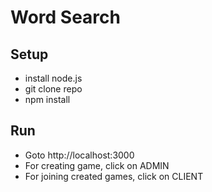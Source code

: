 # Word Search

## Setup

* install node.js
* git clone repo
* npm install

## Run

* Goto http://localhost:3000
* For creating game, click on ADMIN
* For joining created games, click on CLIENT